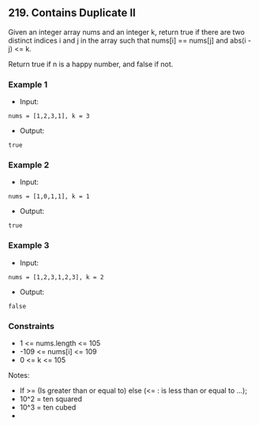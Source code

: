 ## 219. Contains Duplicate II
Given an integer array nums and an integer k, return true if there are two distinct indices i and j in the array such that nums[i] == nums[j] and abs(i - j) <= k.


Return true if n is a happy number, and false if not.

### Example 1

- Input:

```
nums = [1,2,3,1], k = 3
```


- Output:

```shell
true
```

### Example 2
- Input:

```
nums = [1,0,1,1], k = 1

```

- Output:

```shell
true
```

### Example 3
- Input:

```
nums = [1,2,3,1,2,3], k = 2

```

- Output:

```shell
false
```

### Constraints
- 1 <= nums.length <= 105
- -109 <= nums[i] <= 109
- 0 <= k <= 105


Notes:

- If >= (Is greater than or equal to) else (<= : is less than or equal to ...);
- 10^2 = ten squared
- 10^3 = ten cubed
- 
